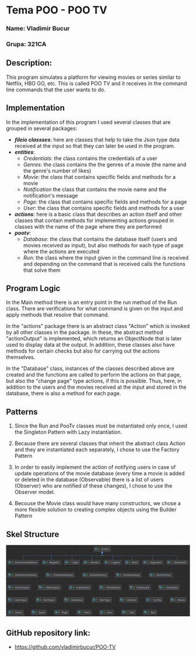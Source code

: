 

# Tema POO  - POO TV

### Name: Vladimir Bucur
### Grupa: 321CA

## Description:
This program simulates a platform for viewing movies or series similar to Netflix, HBO GO, etc.
This is called POO TV and it receives in the command line commands that the user wants to do.


## Implementation
In the implementation of this program I used several classes that are grouped in several packages:
- ***fileio classses***: here are classes that help to take the Json type data received
at the input so that they can later be used in the program.
- ***entities***: 
  - *Credentials*: the class contains the credentials of a user
  - *Genres*: the class contains the the genres of a movie (the name and the genre's number of likes)
  - *Movie*: the class that contains specific fields and methods for a movie
  - *Notification* the class that contains the movie name and the notification's message
  - *Page*: the class that contains specific fields and methods for a page
  - *User*: the class that contains specific fields and methods for a user
- ***actions***: here is a basic class that describes an action itself and other classes that
contain methods for implementing actions grouped in classes with the name of the page where
they are performed
- ***pootv***:
  - *Database*: the class that contains the database itself (users and movies received as input),
  but also methods for each type of page where the actions are executed
  - *Run*: the class where the input given in the command line is received and depending on
  the command that is received calls the functions that solve them


## Program Logic
In the Main method there is an entry point in the run method of the Run class. There are
verifications for what command is given on the input and apply methods that resolve that command.

In the "actions" package there is an abstract class
"Action" which is invoked by all other classes in the package. In these, the abstract method
"actionOutput" is implemented, which returns an ObjectNode that is later used to display data
at the output. In addition, these classes also have methods for certain checks but also for
carrying out the actions themselves.

In the "Database" class, instances of the classes described above are created and the functions
are called to perform the actions on that page, but also the "change page" type actions,
if this is possible. Thus, here, in addition to the users and the movies received at the input
and stored in the database, there is also a method for each page.

## Patterns
1. Since the Run and PooTv classes must be instantiated only once, I used the Singleton Pattern
with Lazy instantiation.

2. Because there are several classes that inherit the abstract class Action and they are instantiated
each separately, I chose to use the Factory Pattern

3. In order to easily implement the action of notifying users in case of update operations of the movie
database (every time a movie is added or deleted in the database (Observable) there is a list
of users (Observer) who are notified of these changes), I chose to use the Observer model.

4. Becouse the Movie class would have many constructors, we chose a more flexible solution to creating
complex objects using the Builder Pattern

## Skel Structure

![img.png](img.png)

## GitHub repository link:
- https://github.com/vladimirbucur/POO-TV